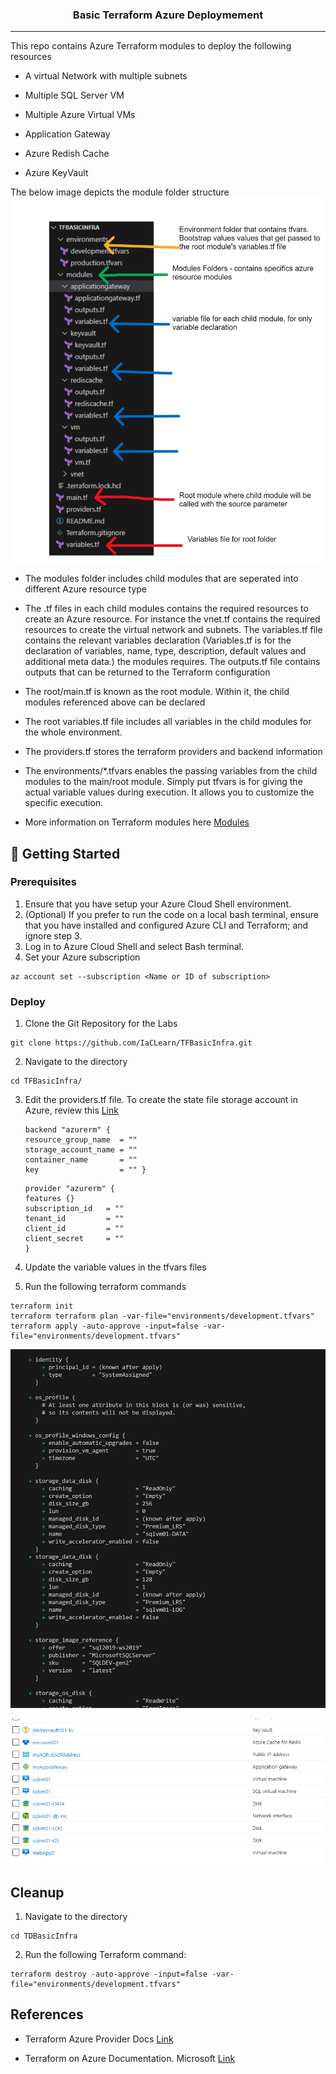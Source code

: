 
<h3 align="center">Basic Terraform Azure Deploymement</h3>



------------------------------

<p align="reight"> This repo contains Azure Terraform modules to deploy the following resources
    <br> 
</p>

- A virtual Network with multiple subnets
- Multiple SQL Server VM
- Multiple Azure Virtual VMs

- Application Gateway

- Azure Redish Cache 

- Azure KeyVault


The below image depicts the module folder structure
![Alt text](images/folderstructure.png)


- The modules folder includes child modules that are seperated into different Azure resource type

- The .tf files in each child modules contains the required resources to create an Azure resource. For instance the vnet.tf contains the required resources to create the virtual network and subnets. The variables.tf file contains the relevant variables declaration (Variables.tf is for the declaration of variables, name, type, description, default values and additional meta data.) the modules requires. The outputs.tf file contains outputs that can be returned to the Terraform configuration

- The root/main.tf is known as the root module. Within it, the child modules referenced above can be declared

- The root variables.tf file includes all variables in the child modules for the whole environment.

- The providers.tf stores the terraform providers and backend information

- The environments/*.tfvars enables the passing variables from the child modules to the main/root module. Simply put tfvars is for giving the actual variable values during execution. It allows you to customize the specific execution. 

- More information on Terraform modules here [Modules](https://developer.hashicorp.com/terraform/tutorials/modules/module#what-is-a-terraform-module)

## 🏁 Getting Started <a name = "getting_started"></a>

### Prerequisites

1. Ensure that you have setup your Azure Cloud Shell environment.
2. (Optional) If you prefer to run the code on a local bash terminal, ensure that you have installed and configured Azure CLI and Terraform; and ignore step 3.
3. Log in to Azure Cloud Shell and select Bash terminal.
4. Set your Azure subscription
```
az account set --subscription <Name or ID of subscription>
```

### Deploy

1. Clone the Git Repository for the Labs

```
git clone https://github.com/IaCLearn/TFBasicInfra.git
```
2. Navigate to the directory
```
cd TFBasicInfra/
```
3. Edit the providers.tf file. To create the state file storage account in Azure, review this [Link](https://learn.microsoft.com/en-us/azure/developer/terraform/store-state-in-azure-storage?tabs=azure-cli)
     ```
     backend "azurerm" {
     resource_group_name  = ""
     storage_account_name = ""
     container_name       = ""
     key                  = "" }
    ```
    ```
    provider "azurerm" {
    features {}
    subscription_id   = ""
    tenant_id         = ""
    client_id         = ""
    client_secret     = ""
    }
    ```
4. Update the variable values in the tfvars files

5. Run the following terraform commands

```
terraform init
terraform terraform plan -var-file="environments/development.tfvars"
terraform apply -auto-approve -input=false -var-file="environments/development.tfvars"
```

![Alt text](images/terraformplan.png)

![Alt text](images/deployedresources.png)

## Cleanup

1. Navigate to the directory

```
cd TDBasicInfra
```

2. Run the following Terraform command:

```
terraform destroy -auto-approve -input=false -var-file="environments/development.tfvars"
```

## References

- Terraform Azure Provider Docs [Link](https://registry.terraform.io/providers/hashicorp/azurerm/latest/docs)

- Terraform on Azure Documentation. Microsoft [Link](https://learn.microsoft.com/en-us/azure/developer/terraform/)
